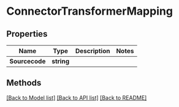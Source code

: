 # ConnectorTransformerMapping

## Properties

Name | Type | Description | Notes
------------ | ------------- | ------------- | -------------
**Sourcecode** | **string** |  | 

## Methods


[[Back to Model list]](../README.md#documentation-for-models) [[Back to API list]](../README.md#documentation-for-api-endpoints) [[Back to README]](../README.md)


